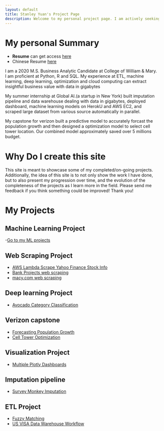 ```yaml
---
layout: default
title: Stanley Yuan's Project Page 
description: Welcome to my personal project page. I am actively seeking full-time opportunity as a data scientist. If you have a position, please reach me at wqeqsada2131@gmail.com or 3366926033
---
```

# My personal Summary 
- **Resume** can get access [here](/stanley_resume.pdf)
- Chinese Resume [here](/中文简历.pdf)

I am a 2020 M.S. Business Analytic Candidate at College of William & Mary. I am proficient at Python, R and SQL. My experience at ETL, machine learning, deep learning, optimization and cloud computing can extract insightful business value with data in gigabytes

My summer internship at Global AI.(a startup in New York) built imputation pipeline and data warehouse dealing with data in gigabytes,
deployed dashboard, machine learning models on HerokU and AWS EC2, and scraped large dataset from various source automatically in parallel. 

My capstone for verizon built a predictive model to accurately forcast the population growth and then designed a optimization model to select cell tower location. Our combined model approximately saved over 5 millions budget. 

# Why Do I create this site 

This site is meant to showcase some of my completed/on-going projects. Additionally, the idea of this site is to not only show the work I have done, but to also present my progression over time, and the evolution of the completeness of the projects as I learn more in the field. Please send me feedback if you think something could be improved! Thank you!

# My Projects

 ## Machine Learning Project
 -[Go to my ML projects](/Machine_Learning_Project/index.md)
 
 ## Web Scraping Project 
 - [AWS Lambda Scrape Yahoo Finance Stock Info](/code/index.md)
 - [Bank Projects web scraping]((/code/index.md))
 - [macy.com web scraping](/code/index.md)
 ## Deep learning Project
 - [Avocado Category Classification](/code/index.md)
 ## Verizon capstone 
 - [Forecasting Population Growth](/code/index.md)
 - [Cell Tower Optimization](/code/index.md)
 ## Visualization Project 
 - [Multiple Plotly Dashboards](/plotly_dash_mapbox/index.md)
 ## Imputation pipeline 
 - [Survey Monkey Imputation](/Survey-Monkey/index.md)
 ## ETL Project 
 - [Fuzzy Matching](/code/index.md)
 - [US VISA Data Warehouse Workflow](/code/index.md)


